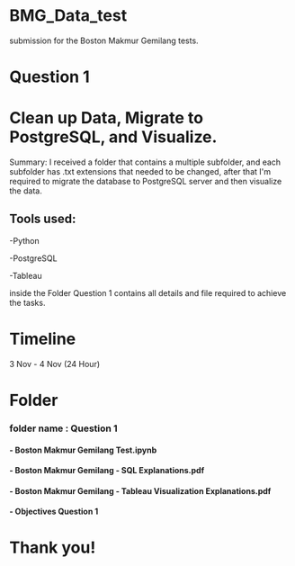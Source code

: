 # BMG_Data_test
submission for the Boston Makmur Gemilang tests.

# Question 1
# Clean up Data, Migrate to PostgreSQL, and Visualize.
Summary: I received a folder that contains a multiple subfolder, and each subfolder has .txt extensions that needed to be changed,
after that I'm required to migrate the database to PostgreSQL server and then visualize the data. 
## Tools used:
-Python

-PostgreSQL

-Tableau

inside the Folder Question 1 contains all details and file required to achieve the tasks.

# Timeline
3 Nov - 4 Nov (24 Hour)

# Folder
### folder name : Question 1
#### - Boston Makmur Gemilang Test.ipynb
#### - Boston Makmur Gemilang - SQL Explanations.pdf
#### - Boston Makmur Gemilang - Tableau Visualization Explanations.pdf
#### - Objectives Question 1

# Thank you!
